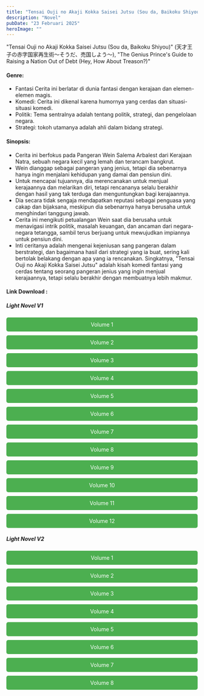 ```yaml
---
title: "Tensai Ouji no Akaji Kokka Saisei Jutsu (Sou da, Baikoku Shiyou) Bahasa Indonesia"
description: "Novel"
pubDate: "23 Februari 2025"
heroImage: ""
---
```


"Tensai Ouji no Akaji Kokka Saisei Jutsu (Sou da, Baikoku Shiyou)" (天才王子の赤字国家再生術～そうだ、売国しよう～), "The Genius Prince's Guide to Raising a Nation Out of Debt (Hey, How About Treason?)"

#### Genre:
 * Fantasi Cerita ini berlatar di dunia fantasi dengan kerajaan dan elemen-elemen magis.
 * Komedi: Cerita ini dikenal karena humornya yang cerdas dan situasi-situasi komedi.
 * Politik: Tema sentralnya adalah tentang politik, strategi, dan pengelolaan negara.
 * Strategi: tokoh utamanya adalah ahli dalam bidang strategi.

#### Sinopsis:
 * Cerita ini berfokus pada Pangeran Wein Salema Arbalest dari Kerajaan Natra, sebuah negara kecil yang lemah dan terancam bangkrut.
 * Wein dianggap sebagai pangeran yang jenius, tetapi dia sebenarnya hanya ingin menjalani kehidupan yang damai dan pensiun dini.
 * Untuk mencapai tujuannya, dia merencanakan untuk menjual kerajaannya dan melarikan diri, tetapi rencananya selalu berakhir dengan hasil yang tak terduga dan menguntungkan bagi kerajaannya.
 * Dia secara tidak sengaja mendapatkan reputasi sebagai penguasa yang cakap dan bijaksana, meskipun dia sebenarnya hanya berusaha untuk menghindari tanggung jawab.
 * Cerita ini mengikuti petualangan Wein saat dia berusaha untuk menavigasi intrik politik, masalah keuangan, dan ancaman dari negara-negara tetangga, sambil terus berjuang untuk mewujudkan impiannya untuk pensiun dini.
 * Inti ceritanya adalah mengenai kejeniusan sang pangeran dalam berstrategi, dan bagaimana hasil dari strategi yang ia buat, sering kali bertolak belakang dengan apa yang ia rencanakan.
Singkatnya, "Tensai Ouji no Akaji Kokka Saisei Jutsu" adalah kisah komedi fantasi yang cerdas tentang seorang pangeran jenius yang ingin menjual kerajaannya, tetapi selalu berakhir dengan membuatnya lebih makmur.

#### Link Download :
<!DOCTYPE html>
<html>
<head>
  <style>
  .download-button {
      display: block;
      margin: 10px 0;
      padding: 10px 20px;
      background-color: #4CAF50;
      color: white;
      text-align: center;
      text-decoration: none;
      border: none;
      border-radius: 5px;
    }
  </style>
</head>
<body>

  <h5>Light Novel V1</h5>
  <a href="https://gawr-index.floral.workers.dev/0:/LN%20&%20WN/LN%20&%20WN%20Jepang%20P1/Genius%20prince/Genius_PrinceV1~RueNovel~.pdf" class="download-button" download>Volume 1</a>
  <a href="https://gawr-index.floral.workers.dev/0:/LN%20&%20WN/LN%20&%20WN%20Jepang%20P1/Genius%20prince/Genius_PrinceV2~RueNovel~.pdf" class="download-button" download>Volume 2</a>
  <a href="https://gawr-index.floral.workers.dev/0:/LN%20&%20WN/LN%20&%20WN%20Jepang%20P1/Genius%20prince/Genius_PrinceV3~RueNovel~.pdf" class="download-button" download>Volume 3</a>
  <a href="https://gawr-index.floral.workers.dev/0:/LN%20&%20WN/LN%20&%20WN%20Jepang%20P1/Genius%20prince/Genius_PrinceV4~RueNovel~.pdf" class="download-button" download>Volume 4</a>
  <a href="https://gawr-index.floral.workers.dev/0:/LN%20&%20WN/LN%20&%20WN%20Jepang%20P1/Genius%20prince/Genius_PrinceV5~RueNovel~.pdf" class="download-button" download>Volume 5</a>
  <a href="https://gawr-index.floral.workers.dev/0:/LN%20&%20WN/LN%20&%20WN%20Jepang%20P1/Genius%20prince/Genius_princeVol6~RueNovel~.pdf" class="download-button" download>Volume 6</a>
  <a href="https://gawr-index.floral.workers.dev/0:/LN%20&%20WN/LN%20&%20WN%20Jepang%20P1/Genius%20prince/Genius_princeVol7~RueNovel~.pdf" class="download-button" download>Volume 7</a>
  <a href="https://gawr-index.floral.workers.dev/0:/LN%2520&%2520WN/LN%2520&%2520WN%2520Jepang%2520P1/Genius%2520prince/Tensai%2520Ouji%2520no%2520Akaji%2520Kokka%2520Saisei%2520Jutsu%2520(Sou%2520da,%2520Baikoku%2520Shiyou)%2520-%2520Volume%252008%2520%5BRuidirve%5D.pdf" class="download-button" download>Volume 8</a>
  <a href="https://gawr-index.floral.workers.dev/0:/LN%2520&%2520WN/LN%2520&%2520WN%2520Jepang%2520P1/Genius%2520prince/Tensai%2520Ouji%2520no%2520Akaji%2520Kokka%2520Saisei%2520Jutsu%2520(Sou%2520da,%2520Baikoku%2520Shiyou)%2520-%2520Volume%252009%2520%5BRuidirve%5D.pdf" class="download-button" download>Volume 9</a>
  <a href="https://gawr-index.floral.workers.dev/0:/LN%20&%20WN/LN%20&%20WN%20Jepang%20P1/Genius%20prince/Tensai%20Ouji%20no%20Akaji%20Kokka%20Saisei%20Jutsu%20-%20Volume%2010.pdf" class="download-button" download>Volume 10</a>
  <a href="https://gawr-index.floral.workers.dev/0:/LN%20&%20WN/LN%20&%20WN%20Jepang%20P1/Genius%20prince/Tensai%20Ouji%20no%20Akaji%20Kokka%20Saisei%20Jutsu%20-%20Volume%2011.pdf" class="download-button" download>Volume 11</a>
  <a href="https://gawr-index.floral.workers.dev/0:/LN%20&%20WN/LN%20&%20WN%20Jepang%20P1/Genius%20prince/Tensai%20Ouji%20no%20Akaji%20Kokka%20Saisei%20Jutsu%20(Sou%20da,%20Baikoku%20Shiyou)%20-%20Volume%2012.pdf" class="download-button" download>Volume 12</a>

  <h5>Light Novel V2</h5>
  <a href="https://gawr-index.floral.workers.dev/0:/LN%20&%20WN/LN%20&%20WN%20Jepang%20P1/Genius%20prince/V2/The%20Genius%20Prince,%20vol.%201%20-%20Bahasa%20Indonesia.pdf" class="download-button" download>Volume 1</a>
  <a href="https://gawr-index.floral.workers.dev/0:/LN%20&%20WN/LN%20&%20WN%20Jepang%20P1/Genius%20prince/V2/The%20Genius%20Prince,%20vol.%202%20-%20Bahasa%20Indonesia.pdf" class="download-button" download>Volume 2</a>
  <a href="https://gawr-index.floral.workers.dev/0:/LN%20&%20WN/LN%20&%20WN%20Jepang%20P1/Genius%20prince/V2/The%20Genius%20Prince,%20vol.%203%20-%20Bahasa%20Indonesia.pdf" class="download-button" download>Volume 3</a>
  <a href="https://gawr-index.floral.workers.dev/0:/LN%20&%20WN/LN%20&%20WN%20Jepang%20P1/Genius%20prince/V2/The%20Genius%20Prince,%20vol.%204%20-%20Bahasa%20Indonesia.pdf" class="download-button" download>Volume 4</a>
  <a href="https://gawr-index.floral.workers.dev/0:/LN%20&%20WN/LN%20&%20WN%20Jepang%20P1/Genius%20prince/V2/The%20Genius%20Prince,%20vol.%205%20-%20Bahasa%20Indonesia.pdf" class="download-button" download>Volume 5</a>
  <a href="https://gawr-index.floral.workers.dev/0:/LN%20&%20WN/LN%20&%20WN%20Jepang%20P1/Genius%20prince/V2/The%20Genius%20Prince,%20vol.%206%20-%20Bahasa%20Indonesia.pdf" class="download-button" download>Volume 6</a>
  <a href="https://gawr-index.floral.workers.dev/0:/LN%20&%20WN/LN%20&%20WN%20Jepang%20P1/Genius%20prince/V2/The%20Genius%20Prince,%20vol.%207%20-%20Bahasa%20Indonesia.pdf" class="download-button" download>Volume 7</a>
  <a href="https://gawr-index.floral.workers.dev/0:/LN%20&%20WN/LN%20&%20WN%20Jepang%20P1/Genius%20prince/V2/The%20Genius%20Prince,%20vol.%208%20-%20Bahasa%20Indonesia.pdf" class="download-button" download>Volume 8</a>
</body>
</html>

